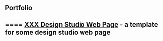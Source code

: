 ## Portfolio
====
[XXX Design Studio Web Page](https://ulidi.github.io/Portfolio/Design_Page/index.html) - a template for some design studio web page   
---
